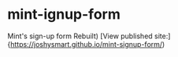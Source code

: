 # mint-ignup-form
Mint's sign-up form Rebuilt)
[View published site:]{https://joshysmart.github.io/mint-signup-form/)
